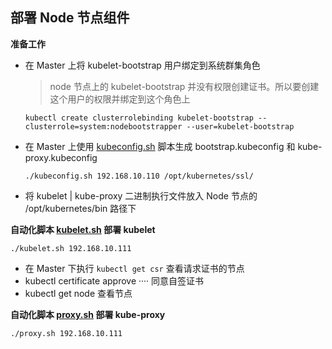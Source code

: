 ## 部署 Node 节点组件

__准备工作__
- 在 Master 上将 kubelet-bootstrap 用户绑定到系统群集角色
    >node 节点上的 kubelet-bootstrap 并没有权限创建证书。所以要创建这个用户的权限并绑定到这个角色上 
    ```
    kubectl create clusterrolebinding kubelet-bootstrap --clusterrole=system:nodebootstrapper --user=kubelet-bootstrap
    ```
- 在 Master 上使用 [kubeconfig.sh](https://github.com/lcePolarBear/Kubernetes_Basic_Config_Note/blob/master/config-files/kubeconfig.sh) 脚本生成 bootstrap.kubeconfig 和 kube-proxy.kubeconfig
    ```
    ./kubeconfig.sh 192.168.10.110 /opt/kubernetes/ssl/
    ```
- 将 kubelet | kube-proxy 二进制执行文件放入 Node 节点的 /opt/kubernetes/bin 路径下

__自动化脚本 [kubelet.sh](https://github.com/lcePolarBear/Kubernetes_Basic_Config_Note/blob/master/config-files/kubelet.sh) 部署 kubelet__
```
./kubelet.sh 192.168.10.111
```
- 在 Master 下执行 `kubectl get csr` 查看请求证书的节点
- kubectl certificate approve ···· 同意自签证书
- kubectl get node 查看节点

__自动化脚本 [proxy.sh](https://github.com/lcePolarBear/Kubernetes_Basic_Config_Note/blob/master/config-files/proxy.sh) 部署 kube-proxy__
```
./proxy.sh 192.168.10.111
```